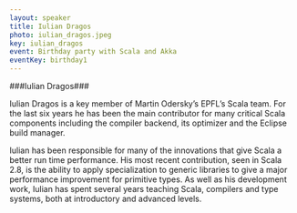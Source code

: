 ```yaml
---
layout: speaker
title: Iulian Dragos
photo: iulian_dragos.jpeg
key: iulian_dragos
event: Birthday party with Scala and Akka
eventKey: birthday1
---
```


###Iulian Dragos###

Iulian Dragos is a key member of Martin Odersky’s EPFL’s Scala team. For the last six years he has been the main contributor for many critical Scala components including the compiler backend, its optimizer and the Eclipse build manager.

Iulian has been responsible for many of the innovations that give Scala a better run time performance. His most recent contribution, seen in Scala 2.8, is the ability to apply specialization to generic libraries to give a major performance improvement for primitive types. As well as his development work, Iulian has spent several years teaching Scala, compilers and type systems, both at introductory and advanced levels.